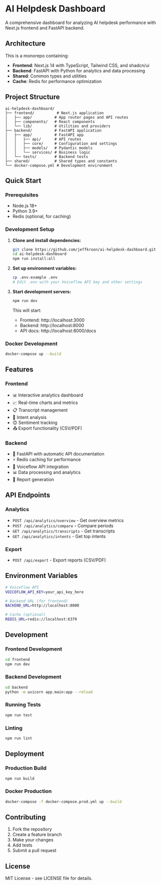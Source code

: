 # AI Helpdesk Dashboard

A comprehensive dashboard for analyzing AI helpdesk performance with Next.js frontend and FastAPI backend.

## Architecture

This is a monorepo containing:

- **Frontend**: Next.js 14 with TypeScript, Tailwind CSS, and shadcn/ui
- **Backend**: FastAPI with Python for analytics and data processing
- **Shared**: Common types and utilities
- **Cache**: Redis for performance optimization

## Project Structure

```
ai-helpdesk-dashboard/
├── frontend/          # Next.js application
│   ├── app/          # App router pages and API routes
│   ├── components/   # React components
│   └── lib/          # Utilities and providers
├── backend/          # FastAPI application
│   ├── app/          # FastAPI app
│   │   ├── api/      # API routes
│   │   ├── core/     # Configuration and settings
│   │   ├── models/   # Pydantic models
│   │   └── services/ # Business logic
│   └── tests/        # Backend tests
├── shared/           # Shared types and constants
└── docker-compose.yml # Development environment
```

## Quick Start

### Prerequisites

- Node.js 18+
- Python 3.9+
- Redis (optional, for caching)

### Development Setup

1. **Clone and install dependencies:**
   ```bash
   git clone https://github.com/jeffkroon/ai-helpdesk-dashboard.git
   cd ai-helpdesk-dashboard
   npm run install:all
   ```

2. **Set up environment variables:**
   ```bash
   cp .env.example .env
   # Edit .env with your Voiceflow API key and other settings
   ```

3. **Start development servers:**
   ```bash
   npm run dev
   ```

   This will start:
   - Frontend: http://localhost:3000
   - Backend: http://localhost:8000
   - API docs: http://localhost:8000/docs

### Docker Development

```bash
docker-compose up --build
```

## Features

### Frontend
- 📊 Interactive analytics dashboard
- 📈 Real-time charts and metrics
- 📋 Transcript management
- 🎯 Intent analysis
- 😊 Sentiment tracking
- 📤 Export functionality (CSV/PDF)

### Backend
- 🚀 FastAPI with automatic API documentation
- ⚡ Redis caching for performance
- 🔄 Voiceflow API integration
- 📊 Data processing and analytics
- 📄 Report generation

## API Endpoints

### Analytics
- `POST /api/analytics/overview` - Get overview metrics
- `POST /api/analytics/compare` - Compare periods
- `GET /api/analytics/transcripts` - Get transcripts
- `GET /api/analytics/intents` - Get top intents

### Export
- `POST /api/export` - Export reports (CSV/PDF)

## Environment Variables

```bash
# Voiceflow API
VOICEFLOW_API_KEY=your_api_key_here

# Backend URL (for frontend)
BACKEND_URL=http://localhost:8000

# Cache (optional)
REDIS_URL=redis://localhost:6379
```

## Development

### Frontend Development
```bash
cd frontend
npm run dev
```

### Backend Development
```bash
cd backend
python -m uvicorn app.main:app --reload
```

### Running Tests
```bash
npm run test
```

### Linting
```bash
npm run lint
```

## Deployment

### Production Build
```bash
npm run build
```

### Docker Production
```bash
docker-compose -f docker-compose.prod.yml up --build
```

## Contributing

1. Fork the repository
2. Create a feature branch
3. Make your changes
4. Add tests
5. Submit a pull request

## License

MIT License - see LICENSE file for details.